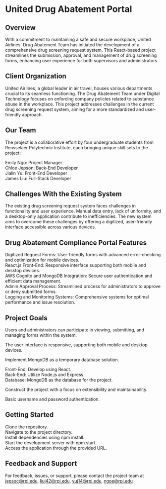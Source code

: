 
# United Drug Abatement Portal
## Overview
With a commitment to maintaining a safe and secure workplace, United Airlines' Drug Abatement Team has initiated the development of a comprehensive drug screening request system. This React-based project streamlines the submission, approval, and management of drug screening forms, enhancing user experience for both supervisors and administrators.


## Client Organization 
United Airlines, a global leader in air travel, houses various departments crucial to its seamless functioning. The Drug Abatement Team under Digital Technology focuses on enforcing company policies related to substance abuse in the workplace. This project addresses challenges in the current drug screening request system, aiming for a more standardized and user-friendly approach.


## Our Team
The project is a collaborative effort by four undergraduate students from Rensselaer Polytechnic Institute, each bringing unique skill sets to the project:<br />

Emily Ngo: Project Manager<br />
Chloe Jepson: Back-End Developer<br />
Jialin Yu: Front-End Developer<br />
James Liu: Full-Stack Developer<br />


## Challenges With the Existing System
The existing drug screening request system faces challenges in functionality and user experience. Manual data entry, lack of uniformity, and a desktop-only application contribute to inefficiencies. The new system aims to overcome these challenges by offering a digitized, user-friendly interface accessible across various devices. 


## Drug Abatement Compliance Portal Features
Digitized Request Forms: User-friendly forms with advanced error-checking and optimization for mobile devices.<br />
React.js Front-End: Responsive interface supporting both mobile and desktop devices.<br />
AWS Cognito and MongoDB Integration: Secure user authentication and efficient data management.<br />
Admin Approval Process: Streamlined process for administrators to approve or deny submitted forms.<br />
Logging and Monitoring Systems: Comprehensive systems for optimal performance and issue resolution.<br />


## Project Goals
Users and administrators can participate in viewing, submitting, and managing forms within the system.<br />

The user interface is responsive, supporting both mobile and desktop devices.<br />

Implement MongoDB as a temporary database solution.<br />

Front-End: Develop using React.<br />
Back-End: Utilize Node.js and Express.<br />
Database: MongoDB as the database for the project.<br />

Construct the project with a focus on extensibility and maintainability.<br />

Basic username and password authentication.<br />


## Getting Started
Clone the repository.<br />
Navigate to the project directory.<br />
Install dependencies using npm install.<br />
Start the development server with npm start.<br />
Access the application through the provided URL.<br />


## Feedback and Support
For feedback, issues, or support, please contact the project team at jepsoc@rpi.edu, liuj42@rpi.edu, yuj14@rpi.edu, ngoe@rpi.edu

